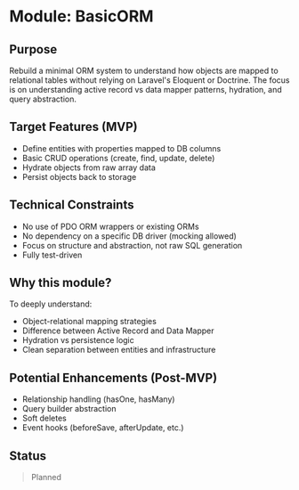 # Module: BasicORM

## Purpose
Rebuild a minimal ORM system to understand how objects are mapped to relational tables without relying on Laravel's Eloquent or Doctrine. The focus is on understanding active record vs data mapper patterns, hydration, and query abstraction.

## Target Features (MVP)
- Define entities with properties mapped to DB columns
- Basic CRUD operations (create, find, update, delete)
- Hydrate objects from raw array data
- Persist objects back to storage

## Technical Constraints
- No use of PDO ORM wrappers or existing ORMs
- No dependency on a specific DB driver (mocking allowed)
- Focus on structure and abstraction, not raw SQL generation
- Fully test-driven

## Why this module?
To deeply understand:
- Object-relational mapping strategies
- Difference between Active Record and Data Mapper
- Hydration vs persistence logic
- Clean separation between entities and infrastructure

## Potential Enhancements (Post-MVP)
- Relationship handling (hasOne, hasMany)
- Query builder abstraction
- Soft deletes
- Event hooks (beforeSave, afterUpdate, etc.)

## Status
> Planned
